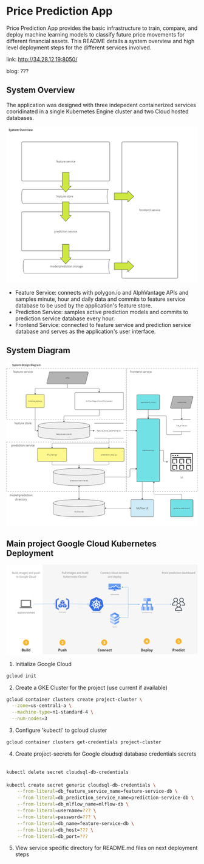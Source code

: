 # Price Prediction App
Price Prediction App provides the basic infrastructure to train, compare, and deploy machine learning models to classify future price movements for different financial assets. This README details a system overview and high level deployment steps for the different services involved.

link: http://34.28.12.19:8050/

blog:  ???

## System Overview
The application was designed with three indepedent containerized services cooridinated in a single Kubernetes Engine cluster and two Cloud hosted databases.

<img src="./documentation/system_overview.png" width="650">

- Feature Service: connects with polygon.io and AlphVantage APIs and samples minute, hour and daily data and commits to feature service database to be used by the application's feature store.
- Prediction Service: samples active prediction models and commits to prediction service database every hour.
- Frontend Service: connected to feature service and prediction service database and serves as the application's user interface.

## System Diagram

<img src="./documentation/system_diagram.png" width="750">


## Main project Google Cloud Kubernetes Deployment
<img src="./documentation/deployment_flow.png" width="750">

1. Initialize Google Cloud
```bash
gcloud init
```


2. Create a GKE Cluster for the project (use current if available)
```bash
gcloud container clusters create project-cluster \
  --zone=us-central1-a \
  --machine-type=n1-standard-4 \
  --num-nodes=3
```


3. Configure 'kubectl' to gcloud cluster
```bash
gcloud container clusters get-credentials project-cluster
```


4. Create project-secrets for Google cloudsql database credentials secrets
```bash

kubectl delete secret cloudsql-db-credentials

kubectl create secret generic cloudsql-db-credentials \
    --from-literal=db_feature_service_name=feature-service-db \
    --from-literal=db_prediction_service_name=prediction-service-db \
    --from-literal=db_mlflow_name=mlflow-db \
    --from-literal=username=??? \
    --from-literal=password=??? \
    --from-literal=db_name=feature-service-db \
    --from-literal=db_host=??? \
    --from-literal=db_port=???
```


5. View service specific directory for README.md files on next deployment steps